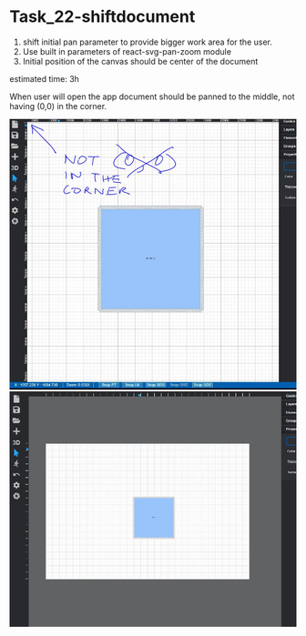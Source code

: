 # Task_22-shiftdocument

1. shift initial pan parameter to provide bigger work area for the user. 
2. Use built in parameters of react-svg-pan-zoom module
3. Initial position of the canvas should be center of the document

estimated time: 3h

When user will open the app document should be panned to the middle, not having (0,0) in the corner.

![Zoomed drawing](zoomed_drawing.JPG)
![Start drawing](start_drawing.JPG)
